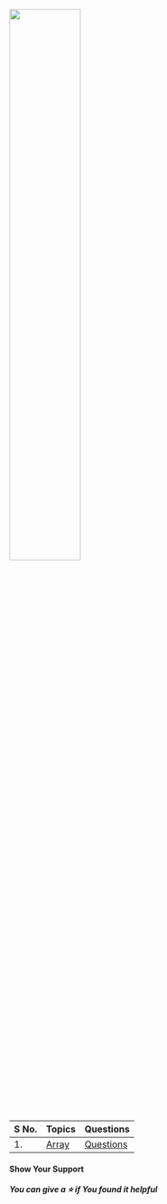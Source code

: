 <p align = 'left'>
 <a href='https://linktr.ee/dsa_marathon'>
  <img src = "https://img.shields.io/badge/DSA-Leetcode_Practice_Questions-2F275F?style=round" width = '50%'/></a>
</p>

| S No. |Topics|Questions|
|----| --------------- | -------- |
|  1.  | [Array](Arrays)|[Questions](Arrays/Arrays.md)|


#### Show Your Support
**_You can give a ⭐ if You found it helpful_**
